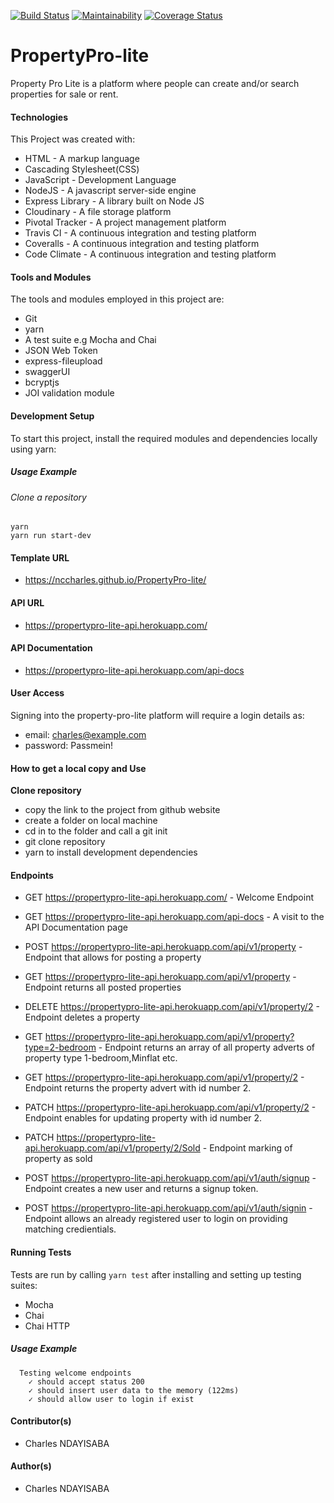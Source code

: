 [![Build Status](https://travis-ci.org/nccharles/Pro-Lite-API.svg?branch=develop)](https://travis-ci.org/nccharles/Pro-Lite-API)
[![Maintainability](https://api.codeclimate.com/v1/badges/5daa11aac53bf04a7ffa/maintainability)](https://codeclimate.com/github/nccharles/Pro-Lite-API/maintainability)
[![Coverage Status](https://coveralls.io/repos/github/nccharles/Pro-Lite-API/badge.svg?branch=develop)](https://coveralls.io/github/nccharles/Pro-Lite-API?branch=develop)
# PropertyPro-lite
Property Pro Lite is a platform where people can create and/or search properties for sale or rent.

#### Technologies
This Project was created with:
- HTML - A markup language
- Cascading Stylesheet(CSS)
- JavaScript - Development Language
- NodeJS - A javascript server-side engine
- Express Library - A library built on Node JS
- Cloudinary - A file storage platform
- Pivotal Tracker - A project management platform
- Travis CI - A continuous integration and testing platform
- Coveralls - A continuous integration and testing platform
- Code Climate - A continuous integration and testing platform

#### Tools and Modules
The tools and modules employed in this project are:
- Git
- yarn
- A test suite e.g Mocha and Chai
- JSON Web Token
- express-fileupload
- swaggerUI
- bcryptjs
- JOI validation module

#### Development Setup
To start this project, install the required modules and dependencies locally using yarn:
##### Usage Example
###### Clone a repository
```
yarn
yarn run start-dev
```

#### Template URL
- https://nccharles.github.io/PropertyPro-lite/

#### API URL
- https://propertypro-lite-api.herokuapp.com/

#### API Documentation
-  https://propertypro-lite-api.herokuapp.com/api-docs

#### User Access
Signing into the property-pro-lite platform will require a login details as:
- email: charles@example.com
- password: Passmein!

#### How to get a local copy and Use
**Clone repository**
- copy the link to the project from github website
- create a folder on local machine
- cd in to the folder and call a git init
- git clone repository
- yarn to install development dependencies


#### Endpoints
- GET https://propertypro-lite-api.herokuapp.com/ - Welcome Endpoint
- GET https://propertypro-lite-api.herokuapp.com/api-docs - A visit to the API Documentation page

- POST https://propertypro-lite-api.herokuapp.com/api/v1/property - Endpoint that allows for posting a property

- GET https://propertypro-lite-api.herokuapp.com/api/v1/property - Endpoint returns all posted properties

- DELETE https://propertypro-lite-api.herokuapp.com/api/v1/property/2 - Endpoint deletes a property
- GET https://propertypro-lite-api.herokuapp.com/api/v1/property?type=2-bedroom - Endpoint returns an array of all property adverts of property type 1-bedroom,Minflat etc.

- GET https://propertypro-lite-api.herokuapp.com/api/v1/property/2 - Endpoint returns the property advert with id number 2.

- PATCH https://propertypro-lite-api.herokuapp.com/api/v1/property/2 - Endpoint enables for updating property with id number 2.

- PATCH https://propertypro-lite-api.herokuapp.com/api/v1/property/2/Sold - Endpoint marking of property as sold

- POST https://propertypro-lite-api.herokuapp.com/api/v1/auth/signup - Endpoint creates a new user and returns a signup token.

- POST https://propertypro-lite-api.herokuapp.com/api/v1/auth/signin - Endpoint allows an already registered user to login on providing matching credientials.


#### Running Tests
Tests are run by calling ```yarn test``` after installing and setting up testing suites:
- Mocha
- Chai
- Chai HTTP
##### Usage Example
```
  Testing welcome endpoints
    ✓ should accept status 200
    ✓ should insert user data to the memory (122ms)
    ✓ should allow user to login if exist
```
#### Contributor(s)
- Charles NDAYISABA

#### Author(s)
- Charles NDAYISABA

